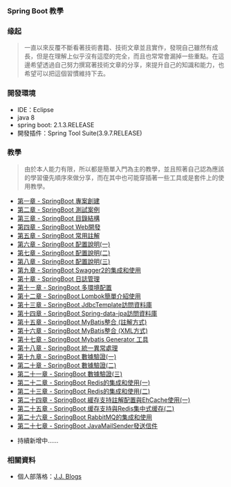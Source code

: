 ### Spring Boot 教學

### 缘起
>一直以來反覆不斷看著技術書籍、技術文章並且實作，發現自己雖然有成長，但是在理解上似乎沒有這麼的完全，而且也常常會漏掉一些重點。在這邊希望透過自己努力撰寫著技術文章的分享，來提升自己的知識和能力，也希望可以把這個習慣維持下去。

### 開發環境
- IDE：Eclipse
- java 8 
- spring boot: 2.1.3.RELEASE
- 開發插件：Spring Tool Suite(3.9.7.RELEASE)

### 教學
>由於本人能力有限，所以都是簡單入門為主的教學，並且照著自己認為應該的學習優先順序來做分享，而在其中也可能穿插著一些工具或是套件上的使用教學。

-  [第一章 - SpringBoot 專案創建](https://morosedog.gitlab.io/j.j.blogs/2019/03/13/springboot-20190313-springboot1/ "第一章 - SpringBoot 專案創建")
-  [第二章 - SpringBoot 測試案例](https://morosedog.gitlab.io/j.j.blogs/2019/03/13/springboot-20190313-springboot2/ "第二章 - SpringBoot 測試案例")
-  [第三章 - SpringBoot 目錄結構](https://morosedog.gitlab.io/j.j.blogs/2019/03/14/springboot-20190314-springboot3/ "第三章 - SpringBoot 目錄結構")
-  [第四章 - SpringBoot Web開發](https://morosedog.gitlab.io/j.j.blogs/2019/03/15/springboot-20190315-springboot4/ "第四章 - SpringBoot Web開發")
-  [第五章 - SpringBoot 常用註解](https://morosedog.gitlab.io/j.j.blogs/2019/03/15/springboot-20190315-springboot5/ "第五章 - SpringBoot 常用註解")
-  [第六章 - SpringBoot 配置說明(一)](https://morosedog.gitlab.io/j.j.blogs/2019/03/16/springboot-20190316-springboot6/ "第六章 - SpringBoot 配置說明(一)")
-  [第七章 - SpringBoot 配置說明(二)](https://morosedog.gitlab.io/j.j.blogs/2019/03/17/springboot-20190317-springboot7/ "第七章 - SpringBoot 配置說明(二)")
-  [第八章 - SpringBoot 配置說明(三)](https://morosedog.gitlab.io/j.j.blogs/2019/03/18/springboot-20190318-springboot8/ "第八章 - SpringBoot 配置說明(三)")
-  [第九章 - SpringBoot Swagger2的集成和使用](https://morosedog.gitlab.io/j.j.blogs/2019/03/19/springboot-20190319-springboot9/ "第九章 - SpringBoot Swagger2的集成和使用")
-  [第十章 - SpringBoot 日誌管理](https://morosedog.gitlab.io/j.j.blogs/2019/03/20/springboot-20190320-springboot10/ "第十章 - SpringBoot 日誌管理")
-  [第十ㄧ章 - SpringBoot 多環境配置](https://morosedog.gitlab.io/j.j.blogs/2019/03/21/springboot-20190321-springboot11/ "第十ㄧ章 - SpringBoot 多環境配置")
-  [第十二章 - SpringBoot Lombok簡單介紹使用](https://morosedog.gitlab.io/j.j.blogs/2019/03/22/springboot-20190322-springboot12/ "第十二章 - SpringBoot Lombok簡單介紹使用")
-  [第十三章 - SpringBoot JdbcTemplate訪問資料庫](https://morosedog.gitlab.io/j.j.blogs/2019/03/27/springboot-20190327-springboot13/ "第十三章 - SpringBoot JdbcTemplate訪問資料庫")
-  [第十四章 - SpringBoot Spring-data-jpa訪問資料庫](https://morosedog.gitlab.io/j.j.blogs/2019/03/28/springboot-20190328-springboot14/ "第十四章 - SpringBoot Spring-data-jpa訪問資料庫")
-  [第十五章 - SpringBoot MyBatis整合 (註解方式)](https://morosedog.gitlab.io/j.j.blogs/2019/03/29/springboot-20190329-springboot15/ "第十五章 - SpringBoot MyBatis整合 (註解方式)")
-  [第十六章 - SpringBoot MyBatis整合 (XML方式)](https://morosedog.gitlab.io/j.j.blogs/2019/03/30/springboot-20190330-springboot16/ "第十六章 - SpringBoot MyBatis整合 (XML方式)")
-  [第十七章 - SpringBoot Mybatis Generator 工具](https://morosedog.gitlab.io/j.j.blogs/2019/03/31/springboot-20190331-springboot17/ "第十七章 - SpringBoot Mybatis Generator 工具")
-  [第十八章 - SpringBoot 統一異常處理](https://morosedog.gitlab.io/j.j.blogs/2019/04/01/springboot-20190401-springboot18/ "第十八章 - SpringBoot 統一異常處理")
-  [第十九章 - SpringBoot 數據驗證(一)](https://morosedog.gitlab.io/j.j.blogs/2019/04/02/springboot-20190402-springboot19/ "第十九章 - SpringBoot 數據驗證(一)")
-  [第二十章 - SpringBoot 數據驗證(二)](https://morosedog.gitlab.io/j.j.blogs/2019/04/03/springboot-20190403-springboot20/ "第二十章 - SpringBoot 數據驗證(二)")
-  [第二十一章 - SpringBoot 數據驗證(三)](https://morosedog.gitlab.io/j.j.blogs/2019/04/04/springboot-20190404-springboot21/ "第二十一章 - SpringBoot 數據驗證(三)")
-  [第二十二章 - SpringBoot Redis的集成和使用(一)](https://morosedog.gitlab.io/j.j.blogs/2019/04/09/springboot-20190409-springboot22/ "第二十二章 - SpringBoot Redis的集成和使用(一)")
-  [第二十三章 - SpringBoot Redis的集成和使用(二)](https://morosedog.gitlab.io/j.j.blogs/2019/04/10/springboot-20190410-springboot23/ "第二十三章 - SpringBoot Redis的集成和使用(二)")
-  [第二十四章 - SpringBoot 緩存支持註解配置與EhCache使用(一)](https://morosedog.gitlab.io/j.j.blogs/2019/04/11/springboot-20190411-springboot24/ "第二十四章 - SpringBoot 緩存支持註解配置與EhCache使用(一)")
-  [第二十五章 - SpringBoot 缓存支持與Redis集中式缓存(二)](https://morosedog.gitlab.io/j.j.blogs/2019/04/12/springboot-20190412-springboot25/ "第二十五章 - SpringBoot 缓存支持與Redis集中式缓存(二)")
-  [第二十六章 - SpringBoot RabbitMQ的集成和使用](https://morosedog.gitlab.io/j.j.blogs/2019/04/14/springboot-20190414-springboot26/ "第二十六章 - SpringBoot RabbitMQ的集成和使用")
-  [第二十七章 - SpringBoot JavaMailSender發送信件](https://morosedog.gitlab.io/j.j.blogs/2019/04/15/springboot-20190415-springboot27/ "第二十七章 - SpringBoot JavaMailSender發送信件")
<!-- -  [第二十八章 - SpringBoot WebSocket簡介及應用](https://morosedog.gitlab.io/j.j.blogs/2019/04/16/springboot-20190416-springboot28/ "第二十八章 - SpringBoot WebSocket簡介及應用") -->
-  持續新增中......

### 相關資料
- 個人部落格：[J.J. Blogs](https://morosedog.gitlab.io/j.j.blogs/ "J.J. Blogs")
